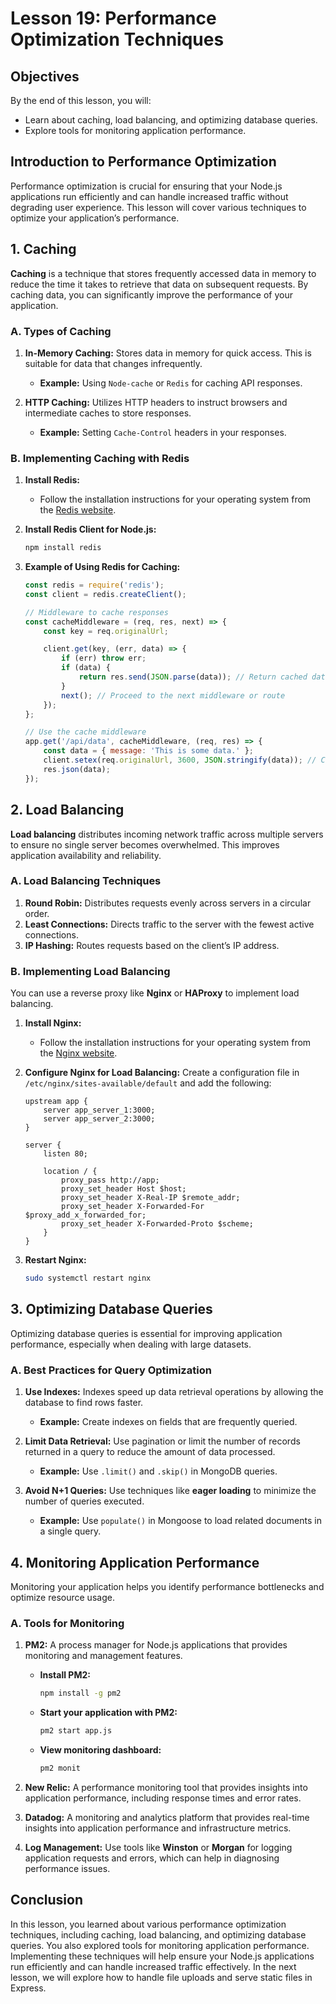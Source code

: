 # Lesson 19: Performance Optimization Techniques

## Objectives
By the end of this lesson, you will:
- Learn about caching, load balancing, and optimizing database queries.
- Explore tools for monitoring application performance.

## Introduction to Performance Optimization

Performance optimization is crucial for ensuring that your Node.js applications run efficiently and can handle increased traffic without degrading user experience. This lesson will cover various techniques to optimize your application’s performance.

## 1. Caching

**Caching** is a technique that stores frequently accessed data in memory to reduce the time it takes to retrieve that data on subsequent requests. By caching data, you can significantly improve the performance of your application.

### A. Types of Caching

1. **In-Memory Caching:** Stores data in memory for quick access. This is suitable for data that changes infrequently.
   - **Example:** Using `Node-cache` or `Redis` for caching API responses.

2. **HTTP Caching:** Utilizes HTTP headers to instruct browsers and intermediate caches to store responses.
   - **Example:** Setting `Cache-Control` headers in your responses.

### B. Implementing Caching with Redis

1. **Install Redis:**
   - Follow the installation instructions for your operating system from the [Redis website](https://redis.io/download).

2. **Install Redis Client for Node.js:**
   ```bash
   npm install redis
   ```

3. **Example of Using Redis for Caching:**
   ```javascript
   const redis = require('redis');
   const client = redis.createClient();

   // Middleware to cache responses
   const cacheMiddleware = (req, res, next) => {
       const key = req.originalUrl;

       client.get(key, (err, data) => {
           if (err) throw err;
           if (data) {
               return res.send(JSON.parse(data)); // Return cached data
           }
           next(); // Proceed to the next middleware or route
       });
   };

   // Use the cache middleware
   app.get('/api/data', cacheMiddleware, (req, res) => {
       const data = { message: 'This is some data.' };
       client.setex(req.originalUrl, 3600, JSON.stringify(data)); // Cache data for 1 hour
       res.json(data);
   });
   ```

## 2. Load Balancing

**Load balancing** distributes incoming network traffic across multiple servers to ensure no single server becomes overwhelmed. This improves application availability and reliability.

### A. Load Balancing Techniques

1. **Round Robin:** Distributes requests evenly across servers in a circular order.
2. **Least Connections:** Directs traffic to the server with the fewest active connections.
3. **IP Hashing:** Routes requests based on the client’s IP address.

### B. Implementing Load Balancing

You can use a reverse proxy like **Nginx** or **HAProxy** to implement load balancing.

1. **Install Nginx:**
   - Follow the installation instructions for your operating system from the [Nginx website](https://nginx.org/en/docs/install.html).

2. **Configure Nginx for Load Balancing:**
   Create a configuration file in `/etc/nginx/sites-available/default` and add the following:

   ```nginx
   upstream app {
       server app_server_1:3000;
       server app_server_2:3000;
   }

   server {
       listen 80;

       location / {
           proxy_pass http://app;
           proxy_set_header Host $host;
           proxy_set_header X-Real-IP $remote_addr;
           proxy_set_header X-Forwarded-For $proxy_add_x_forwarded_for;
           proxy_set_header X-Forwarded-Proto $scheme;
       }
   }
   ```

3. **Restart Nginx:**
   ```bash
   sudo systemctl restart nginx
   ```

## 3. Optimizing Database Queries

Optimizing database queries is essential for improving application performance, especially when dealing with large datasets.

### A. Best Practices for Query Optimization

1. **Use Indexes:** Indexes speed up data retrieval operations by allowing the database to find rows faster.
   - **Example:** Create indexes on fields that are frequently queried.

2. **Limit Data Retrieval:** Use pagination or limit the number of records returned in a query to reduce the amount of data processed.
   - **Example:** Use `.limit()` and `.skip()` in MongoDB queries.

3. **Avoid N+1 Queries:** Use techniques like **eager loading** to minimize the number of queries executed.
   - **Example:** Use `populate()` in Mongoose to load related documents in a single query.

## 4. Monitoring Application Performance

Monitoring your application helps you identify performance bottlenecks and optimize resource usage.

### A. Tools for Monitoring

1. **PM2:** A process manager for Node.js applications that provides monitoring and management features.
   - **Install PM2:**
     ```bash
     npm install -g pm2
     ```
   - **Start your application with PM2:**
     ```bash
     pm2 start app.js
     ```
   - **View monitoring dashboard:**
     ```bash
     pm2 monit
     ```

2. **New Relic:** A performance monitoring tool that provides insights into application performance, including response times and error rates.

3. **Datadog:** A monitoring and analytics platform that provides real-time insights into application performance and infrastructure metrics.

4. **Log Management:** Use tools like **Winston** or **Morgan** for logging application requests and errors, which can help in diagnosing performance issues.

## Conclusion

In this lesson, you learned about various performance optimization techniques, including caching, load balancing, and optimizing database queries. You also explored tools for monitoring application performance. Implementing these techniques will help ensure your Node.js applications run efficiently and can handle increased traffic effectively. In the next lesson, we will explore how to handle file uploads and serve static files in Express.
